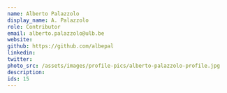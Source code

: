 ```yaml
---
name: Alberto Palazzolo
display_name: A. Palazzolo
role: Contributor
email: alberto.palazzolo@ulb.be
website:
github: https://github.com/albepal
linkedin: 
twitter: 
photo_src: /assets/images/profile-pics/alberto-palazzolo-profile.jpg
description: 
ids: 15
---
```

